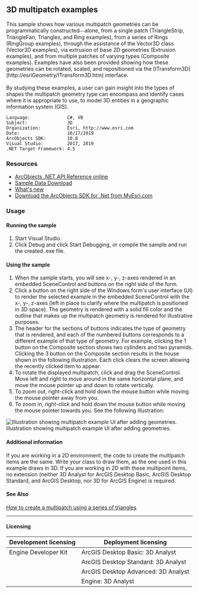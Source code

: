 ## 3D multipatch examples

  <div xmlns="http://www.w3.org/1999/xhtml" xmlns:my="http://schemas.microsoft.com/office/infopath/2003/myXSD/2006-02-10T23:25:53">This sample shows how various multipatch geometries can be programmatically constructed<font face="Verdana">—</font>alone, from a single patch (TriangleStrip, TriangleFan, Triangles, and Ring examples), from a series of Rings (RingGroup examples), through the assistance of the Vector3D class (Vector3D examples), via extrusion of base 2D geometries (Extrusion examples), and from multiple patches of varying types (Composite examples). Examples have also been provided showing how these geometries can be rotated, scaled, and repositioned via the [ITransform3D](http://esriGeometry/ITransform3D.htm) interface.</div>
  <div xmlns="http://www.w3.org/1999/xhtml" xmlns:my="http://schemas.microsoft.com/office/infopath/2003/myXSD/2006-02-10T23:25:53"> </div>
  <div xmlns="http://www.w3.org/1999/xhtml" xmlns:my="http://schemas.microsoft.com/office/infopath/2003/myXSD/2006-02-10T23:25:53">By studying these examples, a user can gain insight into the types of shapes the multipatch geometry type can encompass and identify cases where it is appropriate to use, to model 3D entities in a geographic information system (GIS). </div>  


<!-- TODO: Fill this section below with metadata about this sample-->
```
Language:              C#, VB
Subject:               3D
Organization:          Esri, http://www.esri.com
Date:                  10/17/2019
ArcObjects SDK:        10.8
Visual Studio:         2017, 2019
.NET Target Framework: 4.5
```

### Resources

* [ArcObjects .NET API Reference online](http://desktop.arcgis.com/en/arcobjects/latest/net/webframe.htm)  
* [Sample Data Download](../../releases)  
* [What's new](http://desktop.arcgis.com/en/arcobjects/latest/net/webframe.htm#91cabc68-2271-400a-8ff9-c7fb25108546.htm)  
* [Download the ArcObjects SDK for .Net from MyEsri.com](https://my.esri.com/)  

### Usage
#### Running the sample  
1. Start Visual Studio.  
1. Click Debug and click Start Debugging, or compile the sample and run the created .exe file.   

#### Using the sample  
1. When the sample starts, you will see x-, y-, z-axes rendered in an embedded SceneControl and buttons on the right side of the form.   
1. Click a button on the right side of the Windows form's user interface (UI) to render the selected example in the embedded SceneControl with the x-, y-, z-axes (left in place to clarify where the multipatch is positioned in 3D space). The geometry is rendered with a solid fill color and the outline that makes up the multipatch geometry is rendered for illustrative purposes.  
1. The header for the sections of buttons indicates the type of geometry that is rendered, and each of the numbered buttons corresponds to a different example of that type of geometry. For example, clicking the 1 button on the Composite section shows two cylinders and two pyramids. Clicking the 3 button on the Composite section results in the house shown in the following illustration. Each click clears the screen allowing the recently clicked item to appear.   
1. To rotate the displayed multipatch, click and drag the SceneControl. Move left and right to move around in the same horizontal plane, and move the mouse pointer up and down to rotate vertically.  
1. To zoom out, right-click and hold down the mouse button while moving the mouse pointer away from you.   
1. To zoom in, right-click and hold down the mouse button while moving the mouse pointer towards you. See the following illustration:  



![Illustration showing multipatch example UI after adding geometries.](images/pic1.png)  
Illustration showing multipatch example UI after adding geometries.  


#### Additional information  
<div xmlns="http://www.w3.org/1999/xhtml">If you are working in a 2D environment, the code to create the multipatch items are the same. Write your class to draw them, as the one used in this example draws in 3D. If you are working in 2D with these multipoint items, no extension (neither 3D Analyst for ArcGIS Desktop Basic, ArcGIS Desktop Standard, and ArcGIS Desktop, nor 3D for ArcGIS Engine) is required. </div>  


#### See Also  
[How to create a multipatch using a series of triangles](http://desktop.arcgis.com/search/?q=How%20to%20create%20a%20multipatch%20using%20a%20series%20of%20triangles&p=0&language=en&product=arcobjects-sdk-dotnet&version=&n=15&collection=help)  


---------------------------------

#### Licensing  
| Development licensing | Deployment licensing | 
| ------------- | ------------- | 
| Engine Developer Kit | ArcGIS Desktop Basic: 3D Analyst |  
|  | ArcGIS Desktop Standard: 3D Analyst |  
|  | ArcGIS Desktop Advanced: 3D Analyst |  
|  | Engine: 3D Analyst |  


